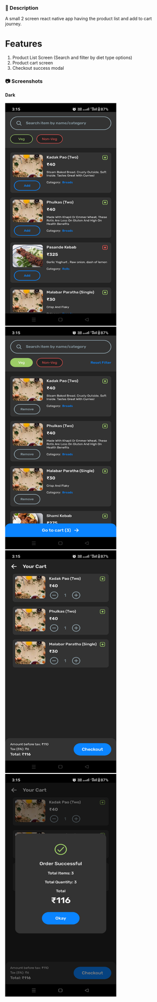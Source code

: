 ### :scroll: Description

A small 2 screen react native app having the product list and add to cart journey.

# Features

1. Product List Screen (Search and filter by diet type options)
2. Product cart screen
3. Checkout success modal

### :camera: Screenshots

#### Dark

<img width="360" height="720" src="images/screenshot_1.jpg" alt="Image" >
<img width="360" height="720" src="images/screenshot_2.jpg" alt="Image" >
<img width="360" height="720" src="images/screenshot_3.jpg" alt="Image" >
<img width="360" height="720" src="images/screenshot_4.jpg" alt="Image" >
